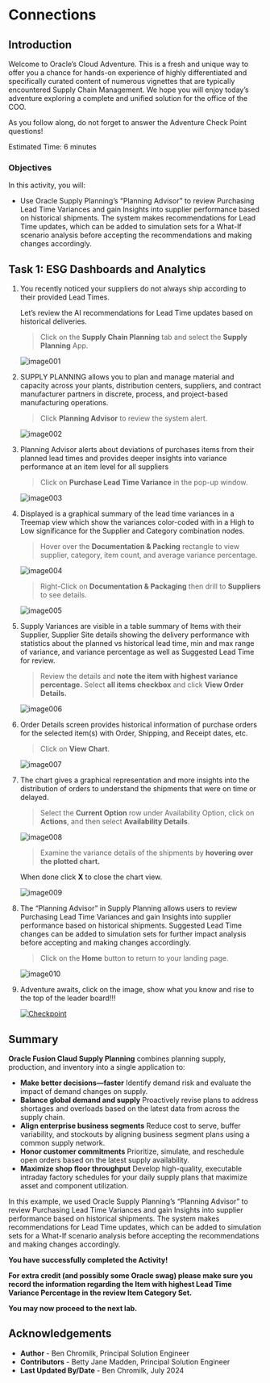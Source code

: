 # Connections

## Introduction

Welcome to Oracle’s Cloud Adventure.  This is a fresh and unique way to offer you a chance for hands-on experience of highly differentiated and specifically curated content of numerous vignettes that are typically encountered Supply Chain Management. We hope you will enjoy today’s adventure exploring a complete and unified solution for the office of the COO.

As you follow along, do not forget to answer the Adventure Check Point questions! 


Estimated Time: 6 minutes


### Objectives

In this activity, you will:
* Use Oracle Supply Planning’s “Planning Advisor” to review Purchasing Lead Time Variances and gain Insights into supplier performance based on historical shipments. The system makes recommendations for Lead Time updates, which can be added to simulation sets for a What-If scenario analysis before accepting the recommendations and making changes accordingly.  


 


## Task 1: ESG Dashboards and Analytics

1. You recently noticed your suppliers do not always ship according to their provided Lead Times. 

    Let’s review the AI recommendations for Lead Time updates based on historical deliveries.

    > Click on the **Supply Chain Planning** tab and select the **Supply Planning** App.

    ![image001](images/image001.png)



2. SUPPLY PLANNING allows you to plan and manage material and capacity across your plants, distribution centers, suppliers, and contract manufacturer partners in discrete, process, and project-based manufacturing operations.

    > Click **Planning Advisor** to review the system alert. 

    ![image002](images/image002.png)



3. Planning Advisor alerts about deviations of purchases items from their planned lead times and provides deeper insights into variance performance at an item level for all suppliers

    > Click on **Purchase Lead Time Variance** in the pop-up window.

    ![image003](images/image003.png)



4. Displayed is a graphical summary of the lead time variances in a Treemap view which show the variances color-coded with in a High to Low significance for the Supplier and Category combination nodes.

    > Hover over the **Documentation & Packing** rectangle to view supplier, category, item count, and average variance percentage.

    ![image004](images/image004.png)

    > Right-Click on **Documentation & Packaging** then drill to **Suppliers** to see details.

    ![image005](images/image005.png)



5. Supply Variances are visible in a table summary of Items with their Supplier, Supplier Site details showing the delivery performance with statistics about the planned vs historical lead time, min and max range of variance, and variance percentage as well as Suggested Lead Time for review. 

    > Review the details and **note the item with highest variance percentage.** Select **all items checkbox** and click **View Order Details.**

    ![image006](images/image006.png)



6. Order Details screen provides historical information of purchase orders for the selected item(s) with Order, Shipping, and Receipt dates, etc.

    > Click on **View Chart**. 

    ![image007](images/image007.png)



7. The chart gives a graphical representation and more insights into the distribution of orders to understand the shipments that were on time or delayed.

    > Select the **Current Option** row under Availability Option, click on **Actions**, and then select **Availability Details**.

    ![image008](images/image008.png)

    > Examine the variance details of the shipments by **hovering over the plotted chart.**  
    
    When done click **X** to close the chart view.

    ![image009](images/image009.png)



8. The “Planning Advisor” in Supply Planning allows users to review Purchasing Lead Time Variances and gain Insights into supplier performance based on historical shipments. Suggested Lead Time changes can be added to simulation sets for further impact analysis before accepting and making changes accordingly.

    > Click on the **Home** button to return to your landing page.

    ![image010](images/image010.png)



9. Adventure awaits, click on the image, show what you know and rise to the top of the leader board!!!

    [![Checkpoint](images/cloud-adventure-checkpoint-image.png)](https://apex.oracle.com/pls/apex/f?p=159406:LOGIN_TEAM:::::CC:SCMCLOUDADVENTURE) 





## Summary

**Oracle Fusion Claud Supply Planning** combines planning supply, production, and inventory into a single application to:
-	**Make better decisions—faster**
Identify demand risk and evaluate the impact of demand changes on supply.
-	**Balance global demand and supply**
Proactively revise plans to address shortages and overloads based on the latest data from across the supply chain.
-	**Align enterprise business segments**
Reduce cost to serve, buffer variability, and stockouts by aligning business segment plans using a common supply network.
-	**Honor customer commitments**
Prioritize, simulate, and reschedule open orders based on the latest supply availability.
-	**Maximize shop floor throughput**
Develop high-quality, executable intraday factory schedules for your daily supply plans that maximize asset and component utilization.


In this example, we used Oracle Supply Planning’s “Planning Advisor” to review Purchasing Lead Time Variances and gain Insights into supplier performance based on historical shipments. The system makes recommendations for Lead Time updates, which can be added to simulation sets for a What-If scenario analysis before accepting the recommendations and making changes accordingly.  

**You have successfully completed the Activity!**

**For extra credit (and possibly some Oracle swag) please make sure you record the information regarding the Item with highest Lead Time Variance Percentage in the review Item Category Set.**






**You may now proceed to the next lab.**

## Acknowledgements
* **Author** - Ben Chromilk, Principal Solution Engineer
* **Contributors** -  Betty Jane Madden, Principal Solution Engineer
* **Last Updated By/Date** - Ben Chromilk, July 2024

